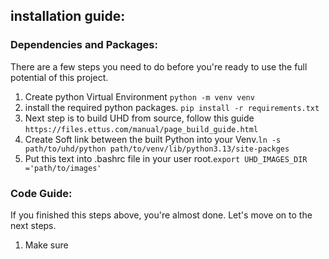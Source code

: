 ## installation guide:
### Dependencies and Packages:
There are a few steps you need to do before you're ready to use the full potential of this project.
1. Create python Virtual Environment `python -m venv venv`
2. install the required python packages. `pip install -r requirements.txt` 
3. Next step is to build UHD from source, follow this guide `https://files.ettus.com/manual/page_build_guide.html`
4. Create Soft link between the built Python into your Venv.`ln -s path/to/uhd/python path/to/venv/lib/python3.13/site-packges`
5. Put this text into .bashrc file in your user root.`export UHD_IMAGES_DIR ='path/to/images'`  
### Code Guide:
If you finished this steps above, you're almost done. Let's move on to the next steps.
1. Make sure


